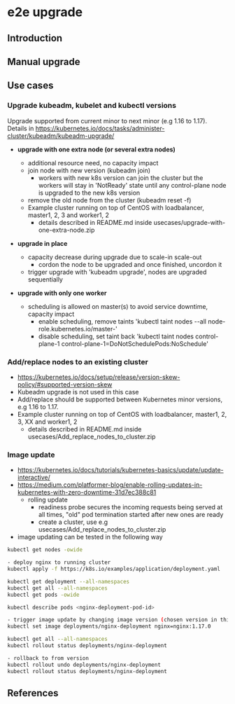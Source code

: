 # e2e upgrade 

## Introduction

## Manual upgrade

## Use cases
### Upgrade kubeadm, kubelet and kubectl versions
Upgrade supported from current minor to next minor (e.g 1.16 to 1.17).
Details in https://kubernetes.io/docs/tasks/administer-cluster/kubeadm/kubeadm-upgrade/

* **upgrade with one extra node (or several extra nodes)**
  * additional resource need, no capacity impact
  * join node with new version (kubeadm join)
    * workers with new k8s version can join the cluster but the workers will stay in 'NotReady' state until
      any control-plane node is upgraded to the new k8s version 
  * remove the old node from the cluster (kubeadm reset -f)
  * Example cluster running on top of CentOS with loadbalancer, master1, 2, 3 and worker1, 2
    * details described in README.md inside usecases/upgrade-with-one-extra-node.zip

* **upgrade in place**
  * capacity decrease during upgrade due to scale-in scale-out
    * cordon the node to be upgraded and once finished, uncordon it
  * trigger upgrade with 'kubeadm upgrade', nodes are upgraded sequentially

* **upgrade with only one worker**
  * scheduling is allowed on master(s) to avoid service downtime, capacity impact
    * enable scheduling, remove taints 'kubectl taint nodes --all node-role.kubernetes.io/master-'
    * disable scheduling, set taint back 'kubectl taint nodes control-plane-1 control-plane-1=DoNotSchedulePods:NoSchedule'

### Add/replace nodes to an existing cluster
  * https://kubernetes.io/docs/setup/release/version-skew-policy/#supported-version-skew
  * Kubeadm upgrade is not used in this case
  * Add/replace should be supported between Kubernetes minor versions, e.g 1.16 to 1.17.
  * Example cluster running on top of CentOS with loadbalancer, master1, 2, 3, XX and worker1, 2
    * details described in README.md inside usecases/Add_replace_nodes_to_cluster.zip

### Image update
  * https://kubernetes.io/docs/tutorials/kubernetes-basics/update/update-interactive/
  * https://medium.com/platformer-blog/enable-rolling-updates-in-kubernetes-with-zero-downtime-31d7ec388c81
    * rolling update
        * readiness probe secures the incoming requests being served at all times, "old" pod termination started after new ones are ready
        * create a cluster, use e.g usecases/Add_replace_nodes_to_cluster.zip
  * image updating can be tested in the following way

```sh
kubectl get nodes -owide

- deploy nginx to running cluster
kubectl apply -f https://k8s.io/examples/application/deployment.yaml

kubectl get deployment --all-namespaces
kubectl get all --all-namespaces
kubectl get pods -owide

kubectl describe pods <nginx-deployment-pod-id>

- trigger image update by changing image version (chosen version in this example is 1.17.0)
kubectl set image deployments/nginx-deployment nginx=nginx:1.17.0

kubectl get all --all-namespaces
kubectl rollout status deployments/nginx-deployment

- rollback to from version
kubectl rollout undo deployments/nginx-deployment
kubectl rollout status deployments/nginx-deployment
```

## References
